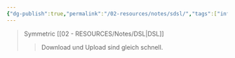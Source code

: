 ```yaml
---
{"dg-publish":true,"permalink":"/02-resources/notes/sdsl/","tags":["informatik/netzwerk","informatik/hardware"],"noteIcon":"","updated":"2025-09-10T17:00:13.000+02:00"}
---
```


>Symmetric [[02 - RESOURCES/Notes/DSL\|DSL]]
>>Download und Upload sind gleich schnell.